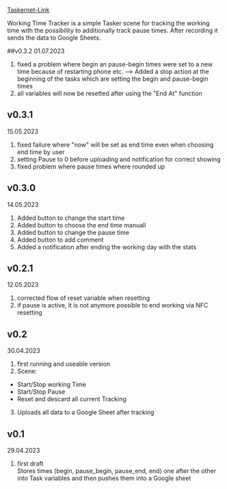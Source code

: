 [Taskernet-Link](https://taskernet.com/shares/?user=AS35m8ks8HbsdHFuQd8IQwuQOnRpbi3s1kNACT0seG%2Ftrt9xPGrDRmNw71%2BgbKj6vg1mISfy&id=Project%3AWorking+Time+Tracker)

Working Time Tracker is a simple Tasker scene for tracking the working time with the possibility to additionally track pause times. After recording it sends the data to Google Sheets.

##v0.3.2
01.07.2023<br/>
1) fixed a problem where begin an pause-begin times were set to a new time because of restarting phone etc. --> Added a stop action at the beginning of the tasks which are setting the begin and pause-begin times
2) all variables will now be resetted after using the "End At" function

## v0.3.1
15.05.2023<br/>
1) fixed failure where "now" will be set as end time even when choosing end time by user
2) setting Pause to 0 before uploading and notification for correct showing
3) fixed problem where pause times where rounded up

## v0.3.0
14.05.2023<br/>
1) Added button to change the start time
2) Added button to choose the end time manuall
3) Added button to change the pause time
4) Added button to add comment
5) Added a notification after ending the working day with the stats

## v0.2.1
12.05.2023<br/>
1) corrected flow of reset variable when resetting
2) if pause is active, it is not anymore possible to end working via NFC resetting

## v0.2
30.04.2023<br/>
1) first running and useable version
2) Scene:
- Start/Stop working Time
- Start/Stop Pause
- Reset and descard all current Tracking
3) Uploads all data to a Google Sheet after tracking

## v0.1
29.04.2023<br/>
1) first draft<br/>
Stores times (begin, pause_begin, pause_end, end) one after the other into Task variables and then pushes them into a Google sheet
